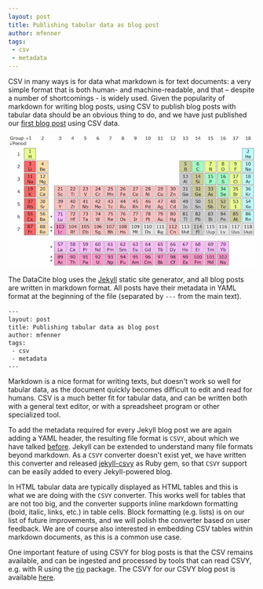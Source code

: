 ```yaml
---
layout: post
title: Publishing tabular data as blog post
author: mfenner
tags:
 - csv
 - metadata
---
```

CSV in many ways is for data what markdown is for text documents: a very simple format that is both human- and machine-readable, and that – despite a number of shortcomings - is widely used. Given the popularity of markdown for writing blog posts, using CSV to publish blog posts with tabular data should be an obvious thing to do, and we have just published our [first blog post](/datacite-mandatory-properties/) using CSV data.

![Periodic table of elements. From: [Wikipedia](https://en.wikipedia.org/wiki/Periodic_table)](/assets/images/2016/05/periodic_table.jpg)

The DataCite blog uses the [Jekyll](https://jekyllrb.com) static site generator, and all blog posts are written in markdown format. All posts have their metadata in YAML format at the beginning of the file (separated by `---` from the main text).

```
---
layout: post
title: Publishing tabular data as blog post
author: mfenner
tags:
 - csv
 - metadata
---
```

Markdown is a nice format for writing texts, but doesn't work so well for tabular data, as the document quickly becomes difficult to edit and read for humans. CSV is a much better fit for tabular data, and can be written both with a general text editor, or with a spreadsheet program or other specialized tool.

To add the metadata required for every Jekyll blog post we are again adding a YAML header, the resulting file format is `CSVY`, about which we have talked [before](/thinking-about-csv/). Jekyll can be extended to understand many file formats beyond markdown. As a `CSVY` converter doesn't exist yet, we have written this converter and released [jekyll-csvy](https://github.com/datacite/jekyll-csvy) as Ruby gem, so that `CSVY` support can be easily added to every Jekyll-powered blog.

In HTML tabular data are typically displayed as HTML tables and this is what we are doing with the `CSVY` converter. This works well for tables that are not too big, and the converter supports inline markdown formatting (bold, italic, links, etc.) in table cells. Block formatting (e.g. lists) is on our list of future improvements, and we will polish the converter based on user feedback. We are of course also interested in embedding CSV tables within markdown documents, as this is a common use case.

One important feature of using CSVY for blog posts is that the CSV remains available, and can be ingested and processed by tools that can read CSVY, e.g. with R using the [rio](https://cran.r-project.org/web/packages/rio/index.html) package. The CSVY for our CSVY blog post is available [here](https://github.com/datacite/blog/blob/master/_posts/2016-05-18-datacite-mandatory-properties.csvy).
